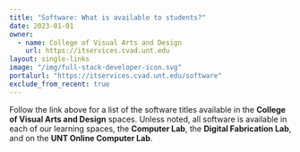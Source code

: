 ```yaml
---
title: "Software: What is available to students?"
date: 2023-01-01
owner:
  - name: College of Visual Arts and Design
    url: https://itservices.cvad.unt.edu
layout: single-links
image: "/img/full-stack-developer-icon.svg"
portalurl: "https://itservices.cvad.unt.edu/software"
exclude_from_recent: true
---
```

Follow the link above for a list of the software titles available in the <b>College of Visual Arts and Design</b> spaces. Unless noted, all software is available in each of our learning spaces, the <b>Computer Lab</b>, the <b>Digital Fabrication Lab</b>, and on the <b>UNT Online Computer Lab</b>.